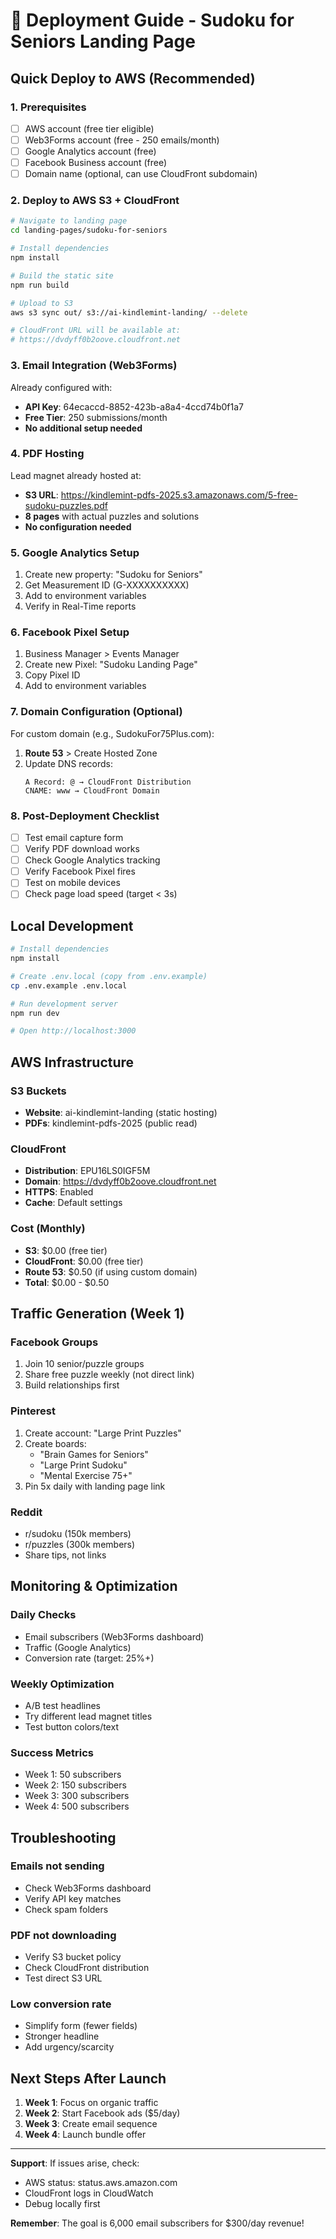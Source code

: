 # 🚀 Deployment Guide - Sudoku for Seniors Landing Page

## Quick Deploy to AWS (Recommended)

### 1. Prerequisites
- [ ] AWS account (free tier eligible)
- [ ] Web3Forms account (free - 250 emails/month)
- [ ] Google Analytics account (free)
- [ ] Facebook Business account (free)
- [ ] Domain name (optional, can use CloudFront subdomain)

### 2. Deploy to AWS S3 + CloudFront

```bash
# Navigate to landing page
cd landing-pages/sudoku-for-seniors

# Install dependencies
npm install

# Build the static site
npm run build

# Upload to S3
aws s3 sync out/ s3://ai-kindlemint-landing/ --delete

# CloudFront URL will be available at:
# https://dvdyff0b2oove.cloudfront.net
```

### 3. Email Integration (Web3Forms)

Already configured with:
- **API Key**: 64ecaccd-8852-423b-a8a4-4ccd74b0f1a7
- **Free Tier**: 250 submissions/month
- **No additional setup needed**

### 4. PDF Hosting

Lead magnet already hosted at:
- **S3 URL**: https://kindlemint-pdfs-2025.s3.amazonaws.com/5-free-sudoku-puzzles.pdf
- **8 pages** with actual puzzles and solutions
- **No configuration needed**

### 5. Google Analytics Setup

1. Create new property: "Sudoku for Seniors"
2. Get Measurement ID (G-XXXXXXXXXX)
3. Add to environment variables
4. Verify in Real-Time reports

### 6. Facebook Pixel Setup

1. Business Manager > Events Manager
2. Create new Pixel: "Sudoku Landing Page"
3. Copy Pixel ID
4. Add to environment variables

### 7. Domain Configuration (Optional)

For custom domain (e.g., SudokuFor75Plus.com):

1. **Route 53** > Create Hosted Zone
2. Update DNS records:
   ```
   A Record: @ → CloudFront Distribution
   CNAME: www → CloudFront Domain
   ```

### 8. Post-Deployment Checklist

- [ ] Test email capture form
- [ ] Verify PDF download works
- [ ] Check Google Analytics tracking
- [ ] Verify Facebook Pixel fires
- [ ] Test on mobile devices
- [ ] Check page load speed (target < 3s)

## Local Development

```bash
# Install dependencies
npm install

# Create .env.local (copy from .env.example)
cp .env.example .env.local

# Run development server
npm run dev

# Open http://localhost:3000
```

## AWS Infrastructure

### S3 Buckets
- **Website**: ai-kindlemint-landing (static hosting)
- **PDFs**: kindlemint-pdfs-2025 (public read)

### CloudFront
- **Distribution**: EPU16LS0IGF5M
- **Domain**: https://dvdyff0b2oove.cloudfront.net
- **HTTPS**: Enabled
- **Cache**: Default settings

### Cost (Monthly)
- **S3**: $0.00 (free tier)
- **CloudFront**: $0.00 (free tier)
- **Route 53**: $0.50 (if using custom domain)
- **Total**: $0.00 - $0.50

## Traffic Generation (Week 1)

### Facebook Groups
1. Join 10 senior/puzzle groups
2. Share free puzzle weekly (not direct link)
3. Build relationships first

### Pinterest
1. Create account: "Large Print Puzzles"
2. Create boards:
   - "Brain Games for Seniors"
   - "Large Print Sudoku"
   - "Mental Exercise 75+"
3. Pin 5x daily with landing page link

### Reddit
- r/sudoku (150k members)
- r/puzzles (300k members)
- Share tips, not links

## Monitoring & Optimization

### Daily Checks
- Email subscribers (Web3Forms dashboard)
- Traffic (Google Analytics)
- Conversion rate (target: 25%+)

### Weekly Optimization
- A/B test headlines
- Try different lead magnet titles
- Test button colors/text

### Success Metrics
- Week 1: 50 subscribers
- Week 2: 150 subscribers
- Week 3: 300 subscribers
- Week 4: 500 subscribers

## Troubleshooting

### Emails not sending
- Check Web3Forms dashboard
- Verify API key matches
- Check spam folders

### PDF not downloading
- Verify S3 bucket policy
- Check CloudFront distribution
- Test direct S3 URL

### Low conversion rate
- Simplify form (fewer fields)
- Stronger headline
- Add urgency/scarcity

## Next Steps After Launch

1. **Week 1**: Focus on organic traffic
2. **Week 2**: Start Facebook ads ($5/day)
3. **Week 3**: Create email sequence
4. **Week 4**: Launch bundle offer

---

**Support**: If issues arise, check:
- AWS status: status.aws.amazon.com
- CloudFront logs in CloudWatch
- Debug locally first

**Remember**: The goal is 6,000 email subscribers for $300/day revenue!